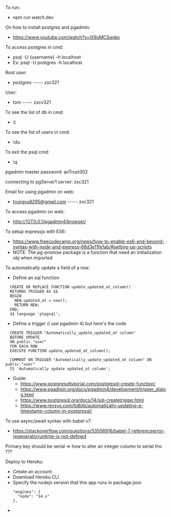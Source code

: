 To run:
  - npm run watch:dev

On how to install postgres and pgadmin:
  - https://www.youtube.com/watch?v=lX9uMCSqqko

To access postgres in cmd:
  - psql -U {username} -h localhost
  - Ex: psql -U postgres -h localhost 

Root user:
  - postgres ----- zxc321

User:
  - tom ----- zxcv321 

To see the list of db in cmd:
  - \l

To see the list of users in cmd:
  - \du

To exit the psql cmd:
  - \q

pgadmin master password: anTrust302

connecting to pgServer1 server: zxc321

Email for using pgadmin on web:
  - trungvu8295@gmail.com ----- zxc321

To access pgadmin on web:
  - http://127.0.0.1/pgadmin4/browser/

To setup expressjs with ES6:
  - https://www.freecodecamp.org/news/how-to-enable-es6-and-beyond-syntax-with-node-and-express-68d3e11fe1ab/#setting-up-scripts
  - NOTE: The pg-promise package is a function that need an initialization obj when imported

To automatically update a field of a row:
  - Define an sql function
  ```
    CREATE OR REPLACE FUNCTION update_updated_at_column() 
    RETURNS TRIGGER AS $$
    BEGIN
      NEW.updated_at = now();
      RETURN NEW; 
    END;
    $$ language 'plpgsql';
  ```

  - Define a trigger (i use pgadmin 4) but here's the code
  ```
    CREATE TRIGGER "Automatically_update_updated_at column"
    BEFORE UPDATE 
    ON public."user"
    FOR EACH ROW
    EXECUTE FUNCTION update_updated_at_column();

    COMMENT ON TRIGGER "Automatically_update_updated_at column" ON public."user"
    IS 'Automatically update updated_at column';
  ```

  - Guide: 
    - https://www.postgresqltutorial.com/postgresql-create-function/
    - https://www.pgadmin.org/docs/pgadmin4/development/trigger_dialog.html
    - https://www.postgresql.org/docs/14/sql-createtrigger.html
    - https://www.revsys.com/tidbits/automatically-updating-a-timestamp-column-in-postgresql/

To use async/await syntax with babel v7:
  - https://stackoverflow.com/questions/53558916/babel-7-referenceerror-regeneratorruntime-is-not-defined

Primary key should be serial => how to alter an integer column to serial tho ???

Deploy to Heroku:
  - Create an account
  - Download Heroku CLI
  - Specify the nodejs version that this app runs in package.json
    ```
    "engines": {
      "node": "14.x"
    },
    ```
  - 
